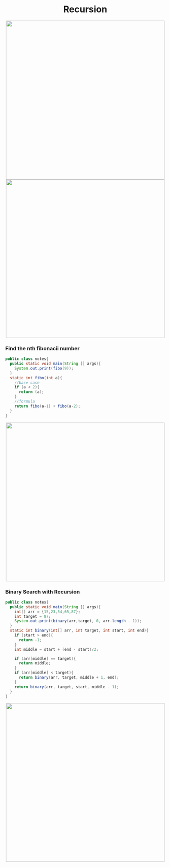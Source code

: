 <h1 align = "center"> Recursion </h1>
<p align = "center">
<img src = "https://github.com/taraxdev/my-notes/blob/master/Java/assets/recursion_1.jpg" width="500"> </br>
<img src = "https://github.com/taraxdev/my-notes/blob/master/Java/assets/recursion_2.jpg" width="500">

### Find the nth fibonacii number
``` java
public class notes{
  public static void main(String [] args){
    System.out.print(fibo(9));
  }
  static int fibo(int a){
    //base case
    if (a < 2){
      return (a);
    }
    //formula
    return fibo(a-1) + fibo(a-2);
  }
}
```

<p align = "center"><img src = "https://github.com/taraxdev/my-notes/blob/master/Java/assets/recursion_3.jpg" width="500"></p>

### Binary Search with Recursion

``` java
public class notes{
  public static void main(String [] args){
    int[] arr = {15,23,54,65,87};
    int target = 87;
    System.out.print(binary(arr,target, 0, arr.length - 1));
  }
  static int binary(int[] arr, int target, int start, int end){
    if (start > end){
      return -1;
    }
    int middle = start + (end - start)/2;

    if (arr[middle] == target){
      return middle;
    }
    if (arr[middle] < target){
      return binary(arr, target, middle + 1, end);
    }
    return binary(arr, target, start, middle - 1);
  }
}
```

<p align = "center"><img src = "https://github.com/taraxdev/my-notes/blob/master/Java/assets/recursion_4.jpg" width="500"></p>
